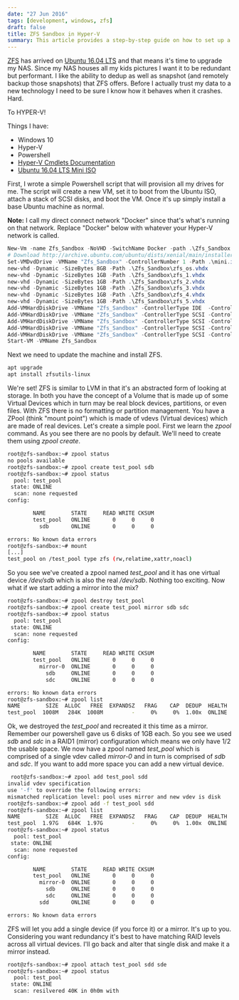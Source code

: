 ```yaml
---
date: "27 Jun 2016"
tags: [development, windows, zfs]
draft: false
title: ZFS Sandbox in Hyper-V
summary: This article provides a step-by-step guide on how to set up a ZFS sandbox in Hyper-V to test the behavior of ZFS when it crashes.
---
```


[ZFS](https://en.wikipedia.org/wiki/ZFS) has arrived on [Ubuntu 16.04 LTS](https://insights.ubuntu.com/2016/02/16/zfs-is-the-fs-for-containers-in-ubuntu-16-04/) and that means it's time to upgrade my NAS. Since my NAS houses all my kids pictures I want it to be redundant but performant. 
I like the ability to dedup as well as snapshot (and remotely backup those snapshots) that ZFS offers. Before I actually trust my data to a new technology I need to
be sure I know how it behaves when it crashes. Hard.

To HYPER-V! 

Things I have:

+  Windows 10
+  Hyper-V
+  Powershell
+  [Hyper-V Cmdlets Documentation](https://technet.microsoft.com/en-us/library/hh848559.aspx)
+  [Ubuntu 16.04 LTS Mini ISO](http://cdimage.ubuntu.com/lubuntu/releases/16.04/release/lubuntu-16.04-desktop-amd64.iso)

First, I wrote a simple Powershell script that will provision all my drives for me. The script will create a new VM, set it to boot from 
the Ubuntu ISO, attach a stack of SCSI disks, and boot the VM. Once it's up simply install a base Ubuntu machine as normal. 

**Note:** I call my direct connect network "Docker" since that's what's running on that network. Replace "Docker" below with whatever your Hyper-V 
network is called.

```powershell
New-Vm -name Zfs_Sandbox -NoVHD -SwitchName Docker -path .\Zfs_Sandbox -MemoryStartupBytes 1GB -Generation 1
# Download http://archive.ubuntu.com/ubuntu/dists/xenial/main/installer-amd64/current/images/netboot/mini.iso
Set-VMDvdDrive -VMName "Zfs_Sandbox" -ControllerNumber 1 -Path .\mini.iso
new-vhd -Dynamic -SizeBytes 8GB -Path .\Zfs_Sandbox\zfs_os.vhdx
new-vhd -Dynamic -SizeBytes 1GB -Path .\Zfs_Sandbox\zfs_1.vhdx
new-vhd -Dynamic -SizeBytes 1GB -Path .\Zfs_Sandbox\zfs_2.vhdx
new-vhd -Dynamic -SizeBytes 1GB -Path .\Zfs_Sandbox\zfs_3.vhdx
new-vhd -Dynamic -SizeBytes 1GB -Path .\Zfs_Sandbox\zfs_4.vhdx
new-vhd -Dynamic -SizeBytes 1GB -Path .\Zfs_Sandbox\zfs_5.vhdx
Add-VMHardDiskDrive -VMName "Zfs_Sandbox" -ControllerType IDE  -ControllerNumber 0 -Path .\Zfs_Sandbox\zfs_os.vhdx
Add-VMHardDiskDrive -VMName "Zfs_Sandbox" -ControllerType SCSI -ControllerNumber 0 -Path .\Zfs_Sandbox\zfs_1.vhdx
Add-VMHardDiskDrive -VMName "Zfs_Sandbox" -ControllerType SCSI -ControllerNumber 0 -Path .\Zfs_Sandbox\zfs_2.vhdx
Add-VMHardDiskDrive -VMName "Zfs_Sandbox" -ControllerType SCSI -ControllerNumber 0 -Path .\Zfs_Sandbox\zfs_3.vhdx
Add-VMHardDiskDrive -VMName "Zfs_Sandbox" -ControllerType SCSI -ControllerNumber 0 -Path .\Zfs_Sandbox\zfs_4.vhdx
Start-VM -VMName Zfs_Sandbox
```

Next we need to update the machine and install ZFS.

```bash
apt upgrade
apt install zfsutils-linux
```

We're set! ZFS is similar to LVM in that it's an abstracted form of looking at storage. In both you have the concept of a Volume that is made up of some Virtual 
Devices which in turn may be real block devices, partitions, or even files. With ZFS there is no formatting or partition management. You have a ZPool (think "mount point")
which is made of vdevs (Virtual devices) which are made of real devices. Let's create a simple pool. First we learn the *zpool* command. As you see there are no 
pools by default. We'll need to create them using *zpool create*.

```bash
root@zfs-sandbox:~# zpool status
no pools available
root@zfs-sandbox:~# zpool create test_pool sdb
root@zfs-sandbox:~# zpool status
  pool: test_pool
 state: ONLINE
  scan: none requested
config:

        NAME        STATE     READ WRITE CKSUM
        test_pool   ONLINE       0     0     0
          sdb       ONLINE       0     0     0

errors: No known data errors
root@zfs-sandbox:~# mount
[...]
test_pool on /test_pool type zfs (rw,relatime,xattr,noacl)
```

So you see we've created a zpool named *test_pool* and it has one virtual device */dev/sdb* which is also the real */dev/sdb*. Nothing too exciting. Now what if we start 
adding a mirror into the mix?

```bash
root@zfs-sandbox:~# zpool destroy test_pool
root@zfs-sandbox:~# zpool create test_pool mirror sdb sdc
root@zfs-sandbox:~# zpool status
  pool: test_pool
 state: ONLINE
  scan: none requested
config:

        NAME        STATE     READ WRITE CKSUM
        test_pool   ONLINE       0     0     0
          mirror-0  ONLINE       0     0     0
            sdb     ONLINE       0     0     0
            sdc     ONLINE       0     0     0

errors: No known data errors
root@zfs-sandbox:~# zpool list
NAME        SIZE  ALLOC   FREE  EXPANDSZ   FRAG    CAP  DEDUP  HEALTH  ALTROOT
test_pool  1008M   284K  1008M         -     0%     0%  1.00x  ONLINE  -
```

Ok, we destroyed the *test_pool* and recreated it this time as a mirror. Remember our powershell gave us 6 disks of 1GB each. So you see we used *sdb* and *sdc* in 
a RAID1 (mirror) configuration which means we only have 1/2 the usable space. We now have a zpool named *test_pool* which is comprised of a single vdev called *mirror-0* and
 in turn is comprised of *sdb* and *sdc*. If you want to add more space you can add a new virtual device. 

```bash
 root@zfs-sandbox:~# zpool add test_pool sdd
invalid vdev specification
use '-f' to override the following errors:
mismatched replication level: pool uses mirror and new vdev is disk
root@zfs-sandbox:~# zpool add -f test_pool sdd
root@zfs-sandbox:~# zpool list
NAME        SIZE  ALLOC   FREE  EXPANDSZ   FRAG    CAP  DEDUP  HEALTH  ALTROOT
test_pool  1.97G   684K  1.97G         -     0%     0%  1.00x  ONLINE  -
root@zfs-sandbox:~# zpool status
  pool: test_pool
 state: ONLINE
  scan: none requested
config:

        NAME        STATE     READ WRITE CKSUM
        test_pool   ONLINE       0     0     0
          mirror-0  ONLINE       0     0     0
            sdb     ONLINE       0     0     0
            sdc     ONLINE       0     0     0
          sdd       ONLINE       0     0     0

errors: No known data errors
```

ZFS will let you add a single device (if you force it) or a mirror. It's up to you. Considering you want redundancy it's best to have matching RAID levels across all 
virtual devices. I'll go back and alter that single disk and make it a mirror instead.

```bash
root@zfs-sandbox:~# zpool attach test_pool sdd sde
root@zfs-sandbox:~# zpool status
  pool: test_pool
 state: ONLINE
  scan: resilvered 40K in 0h0m with
